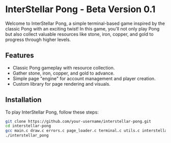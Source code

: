 # InterStellar Pong - Beta Version 0.1

Welcome to InterStellar Pong, a simple terminal-based game inspired by the classic Pong with an exciting twist!
In this game, you'll not only play Pong but also collect valuable resources like stone, iron, copper, and gold to progress through higher levels.

## Features

- Classic Pong gameplay with resource collection.
- Gather stone, iron, copper, and gold to advance.
- Simple page "engine" for account management and player creation.
- Custom library for page rendering and visuals.

## Installation

To play InterStellar Pong, follow these steps:

   ```bash
   git clone https://github.com/your-username/interstellar-pong.git
   cd interstellar-pong
   gcc main.c draw.c errors.c page_loader.c terminal.c utils.c interstellar_pong.c player.c -o interstellar_pong
   ./interstellar_pong


